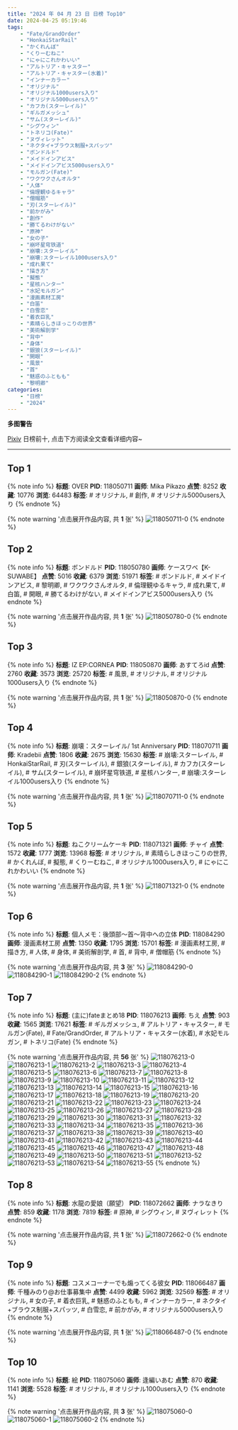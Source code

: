 ```yaml
---
title: "2024 年 04 月 23 日 日榜 Top10"
date: 2024-04-25 05:19:46
tags:
    - "Fate/GrandOrder"
    - "HonkaiStarRail"
    - "かくれんぼ"
    - "くりーむねこ"
    - "にゃにこれかわいい"
    - "アルトリア・キャスター"
    - "アルトリア・キャスター(水着)"
    - "インナーカラー"
    - "オリジナル"
    - "オリジナル1000users入り"
    - "オリジナル5000users入り"
    - "カフカ(スターレイル)"
    - "ギルガメッシュ"
    - "サム(スターレイル)"
    - "シグウィン"
    - "トネリコ(Fate)"
    - "ヌヴィレット"
    - "ネクタイ+ブラウス制服+スパッツ"
    - "ボンドルド"
    - "メイドインアビス"
    - "メイドインアビス5000users入り"
    - "モルガン(Fate)"
    - "ワクワクさんオルタ"
    - "人体"
    - "倫理観ゆるキャラ"
    - "僧帽筋"
    - "刃(スターレイル)"
    - "前かがみ"
    - "創作"
    - "勝てるわけがない"
    - "原神"
    - "女の子"
    - "崩坏星穹铁道"
    - "崩壊:スターレイル"
    - "崩壊:スターレイル1000users入り"
    - "成れ果て"
    - "描き方"
    - "擬態"
    - "星核ハンター"
    - "水妃モルガン"
    - "漫画素材工房"
    - "白笛"
    - "白雪恋"
    - "着衣巨乳"
    - "素晴らしきほっこりの世界"
    - "美術解剖学"
    - "背中"
    - "身体"
    - "銀狼(スターレイル)"
    - "開眼"
    - "風景"
    - "首"
    - "魅惑のふともも"
    - "黎明卿"
categories:
    - "日榜"
    - "2024"
---
```


<i class="fa fa-triangle-exclamation"></i>**多图警告**<i class="fa fa-triangle-exclamation"></i>

[Pixiv](https://www.pixiv.net/) 日榜前十, 点击下方阅读全文查看详细内容~

<!-- more -->

---

## Top 1

{% note info %}
**标题**: OVER
**PID**: 118050711 **画师**: Mika Pikazo
**点赞**: 8252 **收藏**: 10776 **浏览**: 64483
**标签**: # オリジナル, # 創作, # オリジナル5000users入り
{% endnote %}

{% note warning '点击展开作品内容, 共 **1** 张' %}
![118050711-0](https://i.pixiv.re/img-original/img/2024/04/22/00/00/06/118050711_p0.png)
{% endnote %}

## Top 2

{% note info %}
**标题**: ボンドルド
**PID**: 118050780 **画师**: ケースワベ【K-SUWABE】
**点赞**: 5016 **收藏**: 6379 **浏览**: 51971
**标签**: # ボンドルド, # メイドインアビス, # 黎明卿, # ワクワクさんオルタ, # 倫理観ゆるキャラ, # 成れ果て, # 白笛, # 開眼, # 勝てるわけがない, # メイドインアビス5000users入り
{% endnote %}

{% note warning '点击展开作品内容, 共 **1** 张' %}
![118050780-0](https://i.pixiv.re/img-original/img/2024/04/22/00/00/17/118050780_p0.jpg)
{% endnote %}

## Top 3

{% note info %}
**标题**: IZ EP:CORNEA
**PID**: 118050870 **画师**: あすてろid
**点赞**: 2760 **收藏**: 3573 **浏览**: 25720
**标签**: # 風景, # オリジナル, # オリジナル1000users入り
{% endnote %}

{% note warning '点击展开作品内容, 共 **1** 张' %}
![118050870-0](https://i.pixiv.re/img-original/img/2024/04/22/00/00/33/118050870_p0.png)
{% endnote %}

## Top 4

{% note info %}
**标题**: 崩壊：スターレイル/ 1st Anniversary
**PID**: 118070711 **画师**: Kradebii
**点赞**: 1806 **收藏**: 2675 **浏览**: 15630
**标签**: # 崩壊:スターレイル, # HonkaiStarRail, # 刃(スターレイル), # 銀狼(スターレイル), # カフカ(スターレイル), # サム(スターレイル), # 崩坏星穹铁道, # 星核ハンター, # 崩壊:スターレイル1000users入り
{% endnote %}

{% note warning '点击展开作品内容, 共 **1** 张' %}
![118070711-0](https://i.pixiv.re/img-original/img/2024/04/22/20/07/49/118070711_p0.png)
{% endnote %}

## Top 5

{% note info %}
**标题**: ねこクリームケーキ
**PID**: 118071321 **画师**: チャイ
**点赞**: 1572 **收藏**: 1777 **浏览**: 13968
**标签**: # オリジナル, # 素晴らしきほっこりの世界, # かくれんぼ, # 擬態, # くりーむねこ, # オリジナル1000users入り, # にゃにこれかわいい
{% endnote %}

{% note warning '点击展开作品内容, 共 **1** 张' %}
![118071321-0](https://i.pixiv.re/img-original/img/2024/04/22/20/30/01/118071321_p0.png)
{% endnote %}

## Top 6

{% note info %}
**标题**: 個人メモ：後頭部～首～背中への立体
**PID**: 118084290 **画师**: 漫画素材工房
**点赞**: 1350 **收藏**: 1795 **浏览**: 15701
**标签**: # 漫画素材工房, # 描き方, # 人体, # 身体, # 美術解剖学, # 首, # 背中, # 僧帽筋
{% endnote %}

{% note warning '点击展开作品内容, 共 **3** 张' %}
![118084290-0](https://i.pixiv.re/img-original/img/2024/04/23/06/00/11/118084290_p0.jpg)
![118084290-1](https://i.pixiv.re/img-original/img/2024/04/23/06/00/11/118084290_p1.jpg)
![118084290-2](https://i.pixiv.re/img-original/img/2024/04/23/06/00/11/118084290_p2.jpg)
{% endnote %}

## Top 7

{% note info %}
**标题**: (主に)fateまとめ18
**PID**: 118076213 **画师**: ちえ
**点赞**: 903 **收藏**: 1565 **浏览**: 17621
**标签**: # ギルガメッシュ, # アルトリア・キャスター, # モルガン(Fate), # Fate/GrandOrder, # アルトリア・キャスター(水着), # 水妃モルガン, # トネリコ(Fate)
{% endnote %}

{% note warning '点击展开作品内容, 共 **56** 张' %}
![118076213-0](https://i.pixiv.re/img-original/img/2024/04/22/22/57/30/118076213_p0.jpg)
![118076213-1](https://i.pixiv.re/img-original/img/2024/04/22/22/57/30/118076213_p1.jpg)
![118076213-2](https://i.pixiv.re/img-original/img/2024/04/22/22/57/30/118076213_p2.jpg)
![118076213-3](https://i.pixiv.re/img-original/img/2024/04/22/22/57/30/118076213_p3.jpg)
![118076213-4](https://i.pixiv.re/img-original/img/2024/04/22/22/57/30/118076213_p4.jpg)
![118076213-5](https://i.pixiv.re/img-original/img/2024/04/22/22/57/30/118076213_p5.jpg)
![118076213-6](https://i.pixiv.re/img-original/img/2024/04/22/22/57/30/118076213_p6.jpg)
![118076213-7](https://i.pixiv.re/img-original/img/2024/04/22/22/57/30/118076213_p7.jpg)
![118076213-8](https://i.pixiv.re/img-original/img/2024/04/22/22/57/30/118076213_p8.jpg)
![118076213-9](https://i.pixiv.re/img-original/img/2024/04/22/22/57/30/118076213_p9.jpg)
![118076213-10](https://i.pixiv.re/img-original/img/2024/04/22/22/57/30/118076213_p10.jpg)
![118076213-11](https://i.pixiv.re/img-original/img/2024/04/22/22/57/30/118076213_p11.jpg)
![118076213-12](https://i.pixiv.re/img-original/img/2024/04/22/22/57/30/118076213_p12.jpg)
![118076213-13](https://i.pixiv.re/img-original/img/2024/04/22/22/57/30/118076213_p13.jpg)
![118076213-14](https://i.pixiv.re/img-original/img/2024/04/22/22/57/30/118076213_p14.jpg)
![118076213-15](https://i.pixiv.re/img-original/img/2024/04/22/22/57/30/118076213_p15.jpg)
![118076213-16](https://i.pixiv.re/img-original/img/2024/04/22/22/57/30/118076213_p16.jpg)
![118076213-17](https://i.pixiv.re/img-original/img/2024/04/22/22/57/30/118076213_p17.jpg)
![118076213-18](https://i.pixiv.re/img-original/img/2024/04/22/22/57/30/118076213_p18.jpg)
![118076213-19](https://i.pixiv.re/img-original/img/2024/04/22/22/57/30/118076213_p19.jpg)
![118076213-20](https://i.pixiv.re/img-original/img/2024/04/22/22/57/30/118076213_p20.jpg)
![118076213-21](https://i.pixiv.re/img-original/img/2024/04/22/22/57/30/118076213_p21.jpg)
![118076213-22](https://i.pixiv.re/img-original/img/2024/04/22/22/57/30/118076213_p22.jpg)
![118076213-23](https://i.pixiv.re/img-original/img/2024/04/22/22/57/30/118076213_p23.jpg)
![118076213-24](https://i.pixiv.re/img-original/img/2024/04/22/22/57/30/118076213_p24.jpg)
![118076213-25](https://i.pixiv.re/img-original/img/2024/04/22/22/57/30/118076213_p25.jpg)
![118076213-26](https://i.pixiv.re/img-original/img/2024/04/22/22/57/30/118076213_p26.jpg)
![118076213-27](https://i.pixiv.re/img-original/img/2024/04/22/22/57/30/118076213_p27.jpg)
![118076213-28](https://i.pixiv.re/img-original/img/2024/04/22/22/57/30/118076213_p28.jpg)
![118076213-29](https://i.pixiv.re/img-original/img/2024/04/22/22/57/30/118076213_p29.jpg)
![118076213-30](https://i.pixiv.re/img-original/img/2024/04/22/22/57/30/118076213_p30.jpg)
![118076213-31](https://i.pixiv.re/img-original/img/2024/04/22/22/57/30/118076213_p31.jpg)
![118076213-32](https://i.pixiv.re/img-original/img/2024/04/22/22/57/30/118076213_p32.jpg)
![118076213-33](https://i.pixiv.re/img-original/img/2024/04/22/22/57/30/118076213_p33.jpg)
![118076213-34](https://i.pixiv.re/img-original/img/2024/04/22/22/57/30/118076213_p34.jpg)
![118076213-35](https://i.pixiv.re/img-original/img/2024/04/22/22/57/30/118076213_p35.jpg)
![118076213-36](https://i.pixiv.re/img-original/img/2024/04/22/22/57/30/118076213_p36.jpg)
![118076213-37](https://i.pixiv.re/img-original/img/2024/04/22/22/57/30/118076213_p37.jpg)
![118076213-38](https://i.pixiv.re/img-original/img/2024/04/22/22/57/30/118076213_p38.jpg)
![118076213-39](https://i.pixiv.re/img-original/img/2024/04/22/22/57/30/118076213_p39.jpg)
![118076213-40](https://i.pixiv.re/img-original/img/2024/04/22/22/57/30/118076213_p40.jpg)
![118076213-41](https://i.pixiv.re/img-original/img/2024/04/22/22/57/30/118076213_p41.jpg)
![118076213-42](https://i.pixiv.re/img-original/img/2024/04/22/22/57/30/118076213_p42.jpg)
![118076213-43](https://i.pixiv.re/img-original/img/2024/04/22/22/57/30/118076213_p43.jpg)
![118076213-44](https://i.pixiv.re/img-original/img/2024/04/22/22/57/30/118076213_p44.jpg)
![118076213-45](https://i.pixiv.re/img-original/img/2024/04/22/22/57/30/118076213_p45.jpg)
![118076213-46](https://i.pixiv.re/img-original/img/2024/04/22/22/57/30/118076213_p46.jpg)
![118076213-47](https://i.pixiv.re/img-original/img/2024/04/22/22/57/30/118076213_p47.jpg)
![118076213-48](https://i.pixiv.re/img-original/img/2024/04/22/22/57/30/118076213_p48.jpg)
![118076213-49](https://i.pixiv.re/img-original/img/2024/04/22/22/57/30/118076213_p49.jpg)
![118076213-50](https://i.pixiv.re/img-original/img/2024/04/22/22/57/30/118076213_p50.jpg)
![118076213-51](https://i.pixiv.re/img-original/img/2024/04/22/22/57/30/118076213_p51.jpg)
![118076213-52](https://i.pixiv.re/img-original/img/2024/04/22/22/57/30/118076213_p52.jpg)
![118076213-53](https://i.pixiv.re/img-original/img/2024/04/22/22/57/30/118076213_p53.jpg)
![118076213-54](https://i.pixiv.re/img-original/img/2024/04/22/22/57/30/118076213_p54.jpg)
![118076213-55](https://i.pixiv.re/img-original/img/2024/04/22/22/57/30/118076213_p55.jpg)
{% endnote %}

## Top 8

{% note info %}
**标题**: 水龍の愛娘（願望）
**PID**: 118072662 **画师**: ナラなきり
**点赞**: 859 **收藏**: 1178 **浏览**: 7819
**标签**: # 原神, # シグウィン, # ヌヴィレット
{% endnote %}

{% note warning '点击展开作品内容, 共 **1** 张' %}
![118072662-0](https://i.pixiv.re/img-original/img/2024/04/22/21/11/40/118072662_p0.png)
{% endnote %}

## Top 9

{% note info %}
**标题**: コスメコーナーでも煽ってくる彼女
**PID**: 118066487 **画师**: 千種みのり@お仕事募集中
**点赞**: 4499 **收藏**: 5962 **浏览**: 32569
**标签**: # オリジナル, # 女の子, # 着衣巨乳, # 魅惑のふともも, # インナーカラー, # ネクタイ+ブラウス制服+スパッツ, # 白雪恋, # 前かがみ, # オリジナル5000users入り
{% endnote %}

{% note warning '点击展开作品内容, 共 **1** 张' %}
![118066487-0](https://i.pixiv.re/img-original/img/2024/04/22/17/14/02/118066487_p0.jpg)
{% endnote %}

## Top 10

{% note info %}
**标题**: 絵
**PID**: 118075060 **画师**: 逢編いあむ
**点赞**: 870 **收藏**: 1141 **浏览**: 5528
**标签**: # オリジナル, # オリジナル1000users入り
{% endnote %}

{% note warning '点击展开作品内容, 共 **3** 张' %}
![118075060-0](https://i.pixiv.re/img-original/img/2024/04/22/22/22/50/118075060_p0.png)
![118075060-1](https://i.pixiv.re/img-original/img/2024/04/22/22/22/50/118075060_p1.png)
![118075060-2](https://i.pixiv.re/img-original/img/2024/04/22/22/22/50/118075060_p2.png)
{% endnote %}
